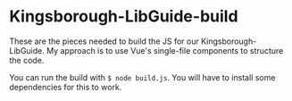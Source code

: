 # Kingsborough-LibGuide-build

These are the pieces needed to build the JS for our Kingsborough-LibGuide. My approach is to use Vue's single-file components to structure the code.

You can run the build with `$ node build.js`. You will have to install some dependencies for this to work.
